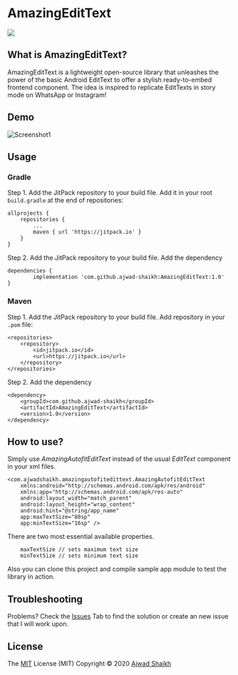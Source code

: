 # AmazingEditText

[![](https://jitpack.io/v/ajwad-shaikh/AmazingEditText.svg)
](https://jitpack.io/#ajwad-shaikh/AmazingEditText)

## What is AmazingEditText?

AmazingEditText is a lightweight open-source library that unleashes the
power of the basic Android EditText to offer a stylish ready-to-embed
frontend component. The idea is inspired to replicate EditTexts in story
mode on WhatsApp or Instagram!

## Demo

![Screenshot1](https://i.imgur.com/ryL1EtA.gif)

## Usage

### Gradle

Step 1. Add the JitPack repository to your build file. Add it in your
root `build.gradle` at the end of repositories:

	allprojects {
		repositories {
			...
			maven { url 'https://jitpack.io' }
		}
	}
Step 2. Add the JitPack repository to your build file. Add the
dependency

	dependencies {
	        implementation 'com.github.ajwad-shaikh:AmazingEditText:1.0'
	}

### Maven

Step 1. Add the JitPack repository to your build file. Add repository in
your `.pom` file:

	<repositories>
		<repository>
		    <id>jitpack.io</id>
		    <url>https://jitpack.io</url>
		</repository>
	</repositories>

Step 2. Add the dependency

	<dependency>
	    <groupId>com.github.ajwad-shaikh</groupId>
	    <artifactId>AmazingEditText</artifactId>
	    <version>1.0</version>
	</dependency>

## How to use?

Simply use *AmazingAutofitEditText* instead of the usual *EditText*
component in your xml files.

```
<com.ajwadshaikh.amazingautofitedittext.AmazingAutofitEditText
    xmlns:android="http://schemas.android.com/apk/res/android"
    xmlns:app="http://schemas.android.com/apk/res-auto"
    android:layout_width="match_parent"
    android:layout_height="wrap_content"
    android:hint="@string/app_name"
    app:maxTextSize="80sp"
    app:minTextSize="16sp" />
```

There are two most essential available properties.

```
    maxTextSize // sets maximum text size
    minTextSize // sets minimum text size
```

Also you can clone this project and compile sample app module to test
the library in action.

## Troubleshooting

Problems? Check the
[Issues](https://github.com/ajwad-shaikh/AmazingEditText/issues) Tab to
find the solution or create an new issue that I will work upon.

## License

The [MIT](LICENSE.md) License (MIT) Copyright © 2020
[Ajwad Shaikh](https://ajwad-shaikh.github.io/)